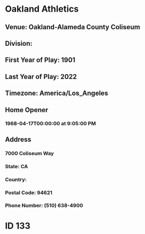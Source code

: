 # Oakland Athletics
## Venue: Oakland-Alameda County Coliseum
## Division: 
## First Year of Play: 1901
## Last Year of Play: 2022
## Timezone: America/Los_Angeles
## Home Opener
### 1968-04-17T00:00:00 at 9:05:00 PM
## Address
### 7000 Coliseum Way
### State: CA
### Country: 
### Postal Code: 94621
### Phone Number: (510) 638-4900
# ID 133